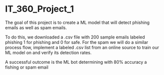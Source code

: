 # IT_360_Project_1
The goal of this project is to create a ML model that will detect phishing emails as well as spam emails.

To do this, we downloaded a .csv file with 200 sample emails labeled phishing 1 for phishing and 0 for safe. For the spam we will do a similar process flow, implement a labeled .csv list from an online source to train our ML model on and verify its detection rates. 

A successful outcome is the ML bot determining with 80% accuracy a fishing or spam email